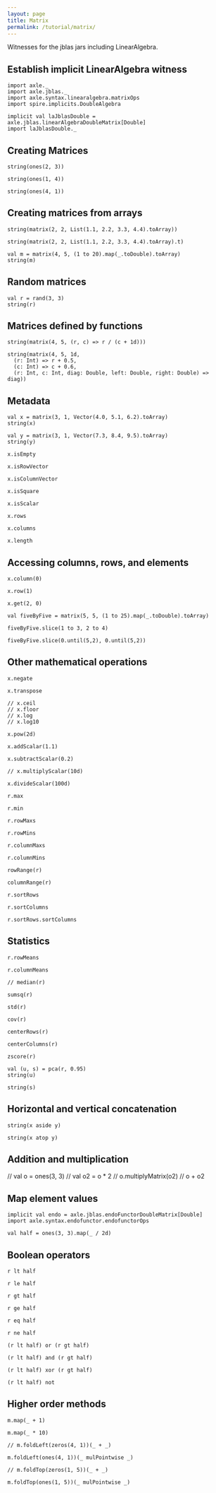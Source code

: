 ```yaml
---
layout: page
title: Matrix
permalink: /tutorial/matrix/
---
```


Witnesses for the jblas jars including LinearAlgebra.

Establish implicit LinearAlgebra witness
----------------------------------------

```tut:book
import axle._
import axle.jblas._
import axle.syntax.linearalgebra.matrixOps
import spire.implicits.DoubleAlgebra

implicit val laJblasDouble = axle.jblas.linearAlgebraDoubleMatrix[Double]
import laJblasDouble._
```

Creating Matrices
-----------------

```tut:book
string(ones(2, 3))

string(ones(1, 4))

string(ones(4, 1))
```

Creating matrices from arrays
-----------------------------

```tut:book
string(matrix(2, 2, List(1.1, 2.2, 3.3, 4.4).toArray))

string(matrix(2, 2, List(1.1, 2.2, 3.3, 4.4).toArray).t)

val m = matrix(4, 5, (1 to 20).map(_.toDouble).toArray)
string(m)
```

Random matrices
---------------

```tut:book
val r = rand(3, 3)
string(r)
```

Matrices defined by functions
-----------------------------

```tut:book
string(matrix(4, 5, (r, c) => r / (c + 1d)))

string(matrix(4, 5, 1d,
  (r: Int) => r + 0.5,
  (c: Int) => c + 0.6,
  (r: Int, c: Int, diag: Double, left: Double, right: Double) => diag))
```

Metadata
--------

```tut:book
val x = matrix(3, 1, Vector(4.0, 5.1, 6.2).toArray)
string(x)

val y = matrix(3, 1, Vector(7.3, 8.4, 9.5).toArray)
string(y)

x.isEmpty

x.isRowVector

x.isColumnVector

x.isSquare

x.isScalar

x.rows

x.columns

x.length
```

Accessing columns, rows, and elements
-------------------------------------

```tut:book
x.column(0)

x.row(1)

x.get(2, 0)

val fiveByFive = matrix(5, 5, (1 to 25).map(_.toDouble).toArray)

fiveByFive.slice(1 to 3, 2 to 4)

fiveByFive.slice(0.until(5,2), 0.until(5,2))
```

Other mathematical operations
-----------------------------

```tut:book
x.negate

x.transpose

// x.ceil
// x.floor
// x.log
// x.log10

x.pow(2d)

x.addScalar(1.1)

x.subtractScalar(0.2)

// x.multiplyScalar(10d)

x.divideScalar(100d)

r.max

r.min

r.rowMaxs

r.rowMins

r.columnMaxs

r.columnMins

rowRange(r)

columnRange(r)

r.sortRows

r.sortColumns

r.sortRows.sortColumns
```

Statistics
----------

```tut:book
r.rowMeans

r.columnMeans

// median(r)

sumsq(r)

std(r)

cov(r)

centerRows(r)

centerColumns(r)

zscore(r)

val (u, s) = pca(r, 0.95)
string(u)

string(s)
```

Horizontal and vertical concatenation
-------------------------------------

```tut:book
string(x aside y)

string(x atop y)
```

Addition and multiplication
---------------------------

// val o = ones(3, 3)
// val o2 = o * 2
// o.multiplyMatrix(o2)
// o + o2

Map element values
------------------

```tut:book
implicit val endo = axle.jblas.endoFunctorDoubleMatrix[Double]
import axle.syntax.endofunctor.endofunctorOps

val half = ones(3, 3).map(_ / 2d)
```

Boolean operators
-----------------

```tut:book
r lt half

r le half

r gt half

r ge half

r eq half

r ne half

(r lt half) or (r gt half)

(r lt half) and (r gt half)

(r lt half) xor (r gt half)

(r lt half) not
```

Higher order methods
--------------------

```tut:book
m.map(_ + 1)

m.map(_ * 10)

// m.foldLeft(zeros(4, 1))(_ + _)

m.foldLeft(ones(4, 1))(_ mulPointwise _)

// m.foldTop(zeros(1, 5))(_ + _)

m.foldTop(ones(1, 5))(_ mulPointwise _)
```
